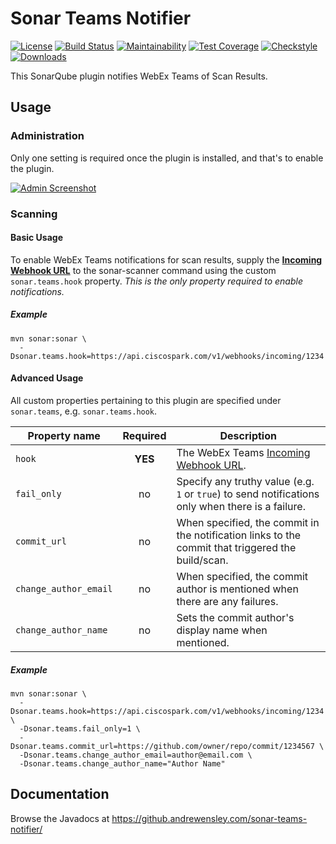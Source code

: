 # Sonar Teams Notifier

[![License](https://img.shields.io/github/license/aensley/sonar-teams-notifier)](LICENSE)
[![Build Status](https://travis-ci.com/aensley/sonar-teams-notifier.svg?branch=master)](https://travis-ci.com/aensley/sonar-teams-notifier)
[![Maintainability](https://api.codeclimate.com/v1/badges/29bdfe58f74e805ece51/maintainability)](https://codeclimate.com/github/aensley/sonar-teams-notifier/maintainability)
[![Test Coverage](https://api.codeclimate.com/v1/badges/29bdfe58f74e805ece51/test_coverage)](https://codeclimate.com/github/aensley/sonar-teams-notifier/test_coverage)
[![Checkstyle](https://img.shields.io/badge/checkstyle-google-blue?style=flat&logoWidth=8&logo=data:image/png;base64,iVBORw0KGgoAAAANSUhEUgAAAAgAAAAQBAMAAADZpCNOAAAAFVBMVEVvcm3/AAD/sLX/zAD/1Nf/6gD88cWfIbEzAAAAAXRSTlMAQObYZgAAACxJREFUCNdjcHFSUmJAEGAQGmxsTIBIDUs2Y2BLS0tgYEhLA2oRFAQSjAIMACYODUYHdu83AAAAAElFTkSuQmCC)](https://checkstyle.sourceforge.io/google_style.html)
[![Downloads](https://img.shields.io/github/downloads/aensley/sonar-teams-notifier/total)](https://github.com/aensley/sonar-teams-notifier/releases)


This SonarQube plugin notifies WebEx Teams of Scan Results.


## Usage


### Administration

Only one setting is required once the plugin is installed, and that's to enable the plugin.

[![Admin Screenshot](docs/sonar-teams-admin.png)](docs/sonar-teams-admin.png)


### Scanning


#### Basic Usage

To enable WebEx Teams notifications for scan results, supply the [**Incoming Webhook URL**](https://apphub.webex.com/integrations/incoming-webhooks-cisco-systems) to the sonar-scanner command using the custom `sonar.teams.hook` property. _This is the only property required to enable notifications._


##### Example

```ShellSession
mvn sonar:sonar \
  -Dsonar.teams.hook=https://api.ciscospark.com/v1/webhooks/incoming/1234
```


#### Advanced Usage

All custom properties pertaining to this plugin are specified under `sonar.teams`, e.g. `sonar.teams.hook`.

| Property name | Required | Description |
| ------------- | :------: | ----------- |
| `hook` | **YES** | The WebEx Teams [Incoming Webhook URL](https://apphub.webex.com/integrations/incoming-webhooks-cisco-systems). |
| `fail_only` | no | Specify any truthy value (e.g. `1` or `true`) to send notifications only when there is a failure. |
| `commit_url` | no | When specified, the commit in the notification links to the commit that triggered the build/scan. |
| `change_author_email` | no | When specified, the commit author is mentioned when there are any failures. |
| `change_author_name` | no | Sets the commit author's display name when mentioned. |


##### Example

```ShellSession
mvn sonar:sonar \
  -Dsonar.teams.hook=https://api.ciscospark.com/v1/webhooks/incoming/1234 \
  -Dsonar.teams.fail_only=1 \
  -Dsonar.teams.commit_url=https://github.com/owner/repo/commit/1234567 \
  -Dsonar.teams.change_author_email=author@email.com \
  -Dsonar.teams.change_author_name="Author Name"
```


## Documentation

Browse the Javadocs at https://github.andrewensley.com/sonar-teams-notifier/

